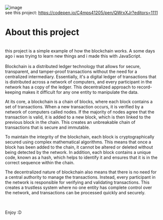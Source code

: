 ![image](https://user-images.githubusercontent.com/93053849/193596822-da040adf-db7f-49f3-972e-98f170f77cc3.png)<br>
see this project: https://codepen.io/C4mps41205/pen/QWrxXJr?editors=1111

<h1> About this project </h1><br>
this project is a simple example of how the blockchain works. A some days ago i was trying to learn new things and i made this with JavaScript.<br><br>
Blockchain is a distributed ledger technology that allows for secure, transparent, and tamper-proof transactions without the need for a centralized intermediary. Essentially, it's a digital ledger of transactions that is distributed across a network of computers, and every participant in the network has a copy of the ledger. This decentralized approach to record-keeping makes it difficult for any one entity to manipulate the data.

At its core, a blockchain is a chain of blocks, where each block contains a set of transactions. When a new transaction occurs, it is verified by a network of computers called nodes. If the majority of nodes agree that the transaction is valid, it is added to a new block, which is then linked to the previous block in the chain. This creates an unbreakable chain of transactions that is secure and immutable.

To maintain the integrity of the blockchain, each block is cryptographically secured using complex mathematical algorithms. This means that once a block has been added to the chain, it cannot be altered or deleted without being detected by the network. In addition, each block contains a unique code, known as a hash, which helps to identify it and ensures that it is in the correct sequence within the chain.

The decentralized nature of blockchain also means that there is no need for a central authority to manage the transactions. Instead, every participant in the network is responsible for verifying and validating transactions. This creates a trustless system where no one entity has complete control over the network, and transactions can be processed quickly and securely.
<br><br><br>

Enjoy :D
